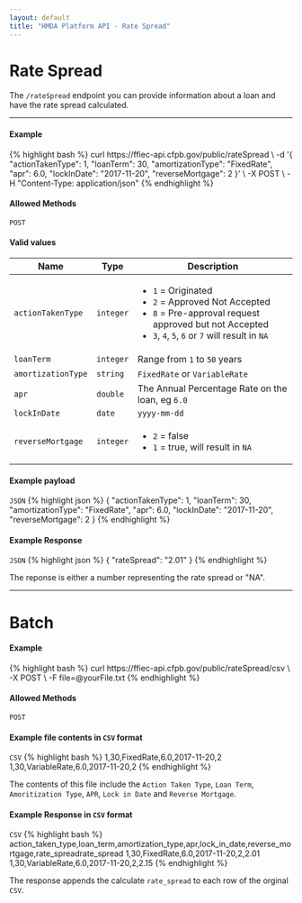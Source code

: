 ```yaml
---
layout: default
title: "HMDA Platform API - Rate Spread"
---
```


<hgroup>
  <h1>Rate Spread</h1>
  <p class="usa-font-lead">The <code>/rateSpread</code> endpoint you can provide information about a loan and have the rate spread calculated.</p>
</hgroup>

---

<h4>Example</h4>
{% highlight bash %}
curl https://ffiec-api.cfpb.gov/public/rateSpread \
  -d '{ 
    "actionTakenType": 1,
    "loanTerm": 30,
    "amortizationType": "FixedRate",
    "apr": 6.0,
    "lockInDate": "2017-11-20",
    "reverseMortgage": 2
  }' \
  -X POST \
  -H "Content-Type: application/json"
{% endhighlight %}

<h4>Allowed Methods</h4>
<code>POST</code>

<h4>Valid values</h4>
<table>
  <thead>
    <tr>
      <th>Name</th>
      <th>Type</th>
      <th>Description</th>
    </tr>
  </thead>
  <tbody>
    <tr>
      <td><code>actionTakenType</code></td>
      <td><code>integer</code></td>
      <td>
        <ul class="usa-unstyled-list">
          <li><code>1</code> = Originated</li>
          <li><code>2</code> = Approved Not Accepted</li>
          <li><code>8</code> = Pre-approval request approved but not Accepted</li>
          <li class="na-response"><code>3</code>, <code>4</code>, <code>5</code>, <code>6</code> or <code>7</code> will result in <code>NA</code></li>
        </ul>
      </td>
    </tr>
    <tr>
      <td><code>loanTerm</code></td>
      <td><code>integer</code></td>
      <td>Range from <code>1</code> to <code>50</code> years</td>
    </tr>
    <tr>
      <td><code>amortizationType</code></td>
      <td><code>string</code></td>
      <td><code>FixedRate</code> or <code>VariableRate</code></td>
    </tr>
    <tr>
      <td><code>apr</code></td>
      <td><code>double</code></td>
      <td>The Annual Percentage Rate on the loan, eg <code>6.0</code></td>
    </tr>
    <tr>
      <td><code>lockInDate</code></td>
      <td><code>date</code></td>
      <td><code>yyyy-mm-dd</code></td>
    </tr>
    <tr>
      <td><code>reverseMortgage</code></td>
      <td><code>integer</code></td>
      <td>
        <ul class="usa-unstyled-list">
          <li><code>2</code> = false</li>
          <li class="na-response"><code>1</code> = true, will result in <code>NA</code></li>
        </ul>
      </td>
    </tr>
  </tbody>
</table>

<h4>Example payload</h4>
<section class="code-block">
<code>JSON</code>
{% highlight json %}
{ 
  "actionTakenType": 1,
  "loanTerm": 30,
  "amortizationType": "FixedRate",
  "apr": 6.0,
  "lockInDate": "2017-11-20",
  "reverseMortgage": 2
}
{% endhighlight %}
</section>

<h4>Example Response</h4>
<section class="code-block">
<code>JSON</code>
{% highlight json %}
{
  "rateSpread": "2.01"
}
{% endhighlight %}
</section>
<p class="use-text-small">The reponse is either a number representing the rate spread or "NA".</p>

---

<hgroup>
  <h1 id="batch">Batch</h1>
</hgroup>

<h4>Example</h4>
{% highlight bash %}
curl https://ffiec-api.cfpb.gov/public/rateSpread/csv \
  -X POST \
  -F file=@yourFile.txt
{% endhighlight %}

<h4>Allowed Methods</h4>
<code>POST</code>

<h4>Example file contents in <code>CSV</code> format</h4>
<section class="code-block">
<code>CSV</code>
{% highlight bash %}
1,30,FixedRate,6.0,2017-11-20,2
1,30,VariableRate,6.0,2017-11-20,2
{% endhighlight %}
</section>

<p class="use-text-small">The contents of this file include the <code>Action Taken Type</code>, <code>Loan Term</code>, <code>Amoritization Type</code>, <code>APR</code>, <code>Lock in Date</code> and <code>Reverse Mortgage</code>.</p>

<h4>Example Response in <code>CSV</code> format</h4>
<section class="code-block">
<code>CSV</code>
{% highlight bash %}
action_taken_type,loan_term,amortization_type,apr,lock_in_date,reverse_mortgage,rate_spreadrate_spread
1,30,FixedRate,6.0,2017-11-20,2,2.01
1,30,VariableRate,6.0,2017-11-20,2,2.15
{% endhighlight %}
</section>

<p class="use-text-small">The response appends the calculate <code>rate_spread</code> to each row of the orginal <code>CSV</code>.</p>